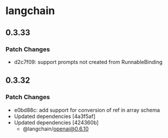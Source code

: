 # langchain

## 0.3.33

### Patch Changes

- d2c7f09: support prompts not created from RunnableBinding

## 0.3.32

### Patch Changes

- e0bd88c: add support for conversion of ref in array schema
- Updated dependencies [4a3f5af]
- Updated dependencies [424360b]
  - @langchain/openai@0.6.10
